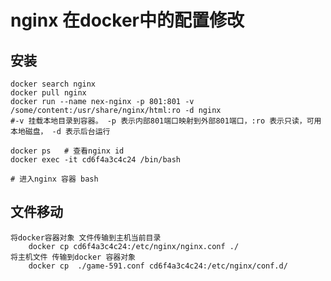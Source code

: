 # nginx 在docker中的配置修改
## 安装
 	docker search nginx
	docker pull nginx
	docker run --name nex-nginx -p 801:801 -v /some/content:/usr/share/nginx/html:ro -d nginx    
	#-v 挂载本地目录到容器。 -p 表示内部801端口映射到外部801端口，:ro 表示只读，可用本地磁盘， -d 表示后台运行

	docker ps   # 查看nginx id
	docker exec -it cd6f4a3c4c24 /bin/bash

	# 进入nginx 容器 bash


## 文件移动
	将docker容器对象 文件传输到主机当前目录
		docker cp cd6f4a3c4c24:/etc/nginx/nginx.conf ./
	将主机文件 传输到docker 容器对象
		docker cp  ./game-591.conf cd6f4a3c4c24:/etc/nginx/conf.d/

